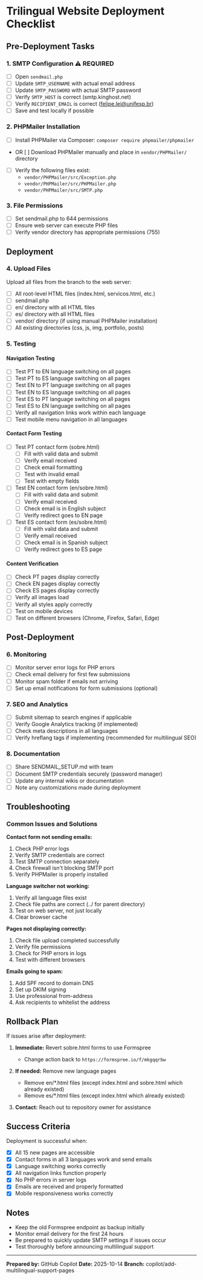 # Trilingual Website Deployment Checklist

## Pre-Deployment Tasks

### 1. SMTP Configuration ⚠️ REQUIRED
- [ ] Open `sendmail.php`
- [ ] Update `SMTP_USERNAME` with actual email address
- [ ] Update `SMTP_PASSWORD` with actual SMTP password
- [ ] Verify `SMTP_HOST` is correct (smtp.kinghost.net)
- [ ] Verify `RECIPIENT_EMAIL` is correct (felipe.lei@unifesp.br)
- [ ] Save and test locally if possible

### 2. PHPMailer Installation
- [ ] Install PHPMailer via Composer: `composer require phpmailer/phpmailer`
- OR [ ] Download PHPMailer manually and place in `vendor/PHPMailer/` directory
- [ ] Verify the following files exist:
  - `vendor/PHPMailer/src/Exception.php`
  - `vendor/PHPMailer/src/PHPMailer.php`
  - `vendor/PHPMailer/src/SMTP.php`

### 3. File Permissions
- [ ] Set sendmail.php to 644 permissions
- [ ] Ensure web server can execute PHP files
- [ ] Verify vendor directory has appropriate permissions (755)

## Deployment

### 4. Upload Files
Upload all files from the branch to the web server:
- [ ] All root-level HTML files (index.html, servicos.html, etc.)
- [ ] sendmail.php
- [ ] en/ directory with all HTML files
- [ ] es/ directory with all HTML files
- [ ] vendor/ directory (if using manual PHPMailer installation)
- [ ] All existing directories (css, js, img, portfolio, posts)

### 5. Testing

#### Navigation Testing
- [ ] Test PT to EN language switching on all pages
- [ ] Test PT to ES language switching on all pages
- [ ] Test EN to PT language switching on all pages
- [ ] Test EN to ES language switching on all pages
- [ ] Test ES to PT language switching on all pages
- [ ] Test ES to EN language switching on all pages
- [ ] Verify all navigation links work within each language
- [ ] Test mobile menu navigation in all languages

#### Contact Form Testing
- [ ] Test PT contact form (sobre.html)
  - [ ] Fill with valid data and submit
  - [ ] Verify email received
  - [ ] Check email formatting
  - [ ] Test with invalid email
  - [ ] Test with empty fields
- [ ] Test EN contact form (en/sobre.html)
  - [ ] Fill with valid data and submit
  - [ ] Verify email received
  - [ ] Check email is in English subject
  - [ ] Verify redirect goes to EN page
- [ ] Test ES contact form (es/sobre.html)
  - [ ] Fill with valid data and submit
  - [ ] Verify email received
  - [ ] Check email is in Spanish subject
  - [ ] Verify redirect goes to ES page

#### Content Verification
- [ ] Check PT pages display correctly
- [ ] Check EN pages display correctly
- [ ] Check ES pages display correctly
- [ ] Verify all images load
- [ ] Verify all styles apply correctly
- [ ] Test on mobile devices
- [ ] Test on different browsers (Chrome, Firefox, Safari, Edge)

## Post-Deployment

### 6. Monitoring
- [ ] Monitor server error logs for PHP errors
- [ ] Check email delivery for first few submissions
- [ ] Monitor spam folder if emails not arriving
- [ ] Set up email notifications for form submissions (optional)

### 7. SEO and Analytics
- [ ] Submit sitemap to search engines if applicable
- [ ] Verify Google Analytics tracking (if implemented)
- [ ] Check meta descriptions in all languages
- [ ] Verify hreflang tags if implementing (recommended for multilingual SEO)

### 8. Documentation
- [ ] Share SENDMAIL_SETUP.md with team
- [ ] Document SMTP credentials securely (password manager)
- [ ] Update any internal wikis or documentation
- [ ] Note any customizations made during deployment

## Troubleshooting

### Common Issues and Solutions

**Contact form not sending emails:**
1. Check PHP error logs
2. Verify SMTP credentials are correct
3. Test SMTP connection separately
4. Check firewall isn't blocking SMTP port
5. Verify PHPMailer is properly installed

**Language switcher not working:**
1. Verify all language files exist
2. Check file paths are correct (../ for parent directory)
3. Test on web server, not just locally
4. Clear browser cache

**Pages not displaying correctly:**
1. Check file upload completed successfully
2. Verify file permissions
3. Check for PHP errors in logs
4. Test with different browsers

**Emails going to spam:**
1. Add SPF record to domain DNS
2. Set up DKIM signing
3. Use professional from-address
4. Ask recipients to whitelist the address

## Rollback Plan

If issues arise after deployment:

1. **Immediate:** Revert sobre.html forms to use Formspree
   - Change action back to `https://formspree.io/f/mkgqqrbw`
   
2. **If needed:** Remove new language pages
   - Remove en/*.html files (except index.html and sobre.html which already existed)
   - Remove es/*.html files (except index.html which already existed)
   
3. **Contact:** Reach out to repository owner for assistance

## Success Criteria

Deployment is successful when:
- [x] All 15 new pages are accessible
- [x] Contact forms in all 3 languages work and send emails
- [x] Language switching works correctly
- [x] All navigation links function properly
- [x] No PHP errors in server logs
- [x] Emails are received and properly formatted
- [x] Mobile responsiveness works correctly

## Notes

- Keep the old Formspree endpoint as backup initially
- Monitor email delivery for the first 24 hours
- Be prepared to quickly update SMTP settings if issues occur
- Test thoroughly before announcing multilingual support

---

**Prepared by:** GitHub Copilot
**Date:** 2025-10-14
**Branch:** copilot/add-multilingual-support-pages
